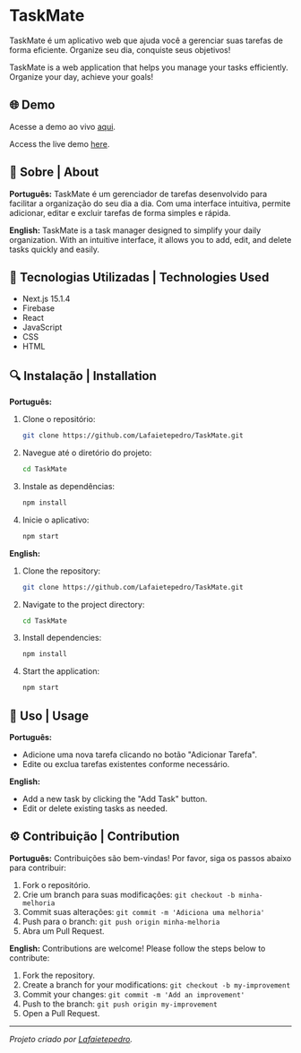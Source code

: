 # TaskMate

TaskMate é um aplicativo web que ajuda você a gerenciar suas tarefas de forma eficiente. Organize seu dia, conquiste seus objetivos!

TaskMate is a web application that helps you manage your tasks efficiently. Organize your day, achieve your goals!

## 🌐 Demo

Acesse a demo ao vivo [aqui](https://github.com/Lafaietepedro/TaskMate).

Access the live demo [here](https://github.com/Lafaietepedro/TaskMate).

## 📖 Sobre | About

**Português:**
TaskMate é um gerenciador de tarefas desenvolvido para facilitar a organização do seu dia a dia. Com uma interface intuitiva, permite adicionar, editar e excluir tarefas de forma simples e rápida.

**English:**
TaskMate is a task manager designed to simplify your daily organization. With an intuitive interface, it allows you to add, edit, and delete tasks quickly and easily.

## 🔧 Tecnologias Utilizadas | Technologies Used

- Next.js 15.1.4
- Firebase
- React
- JavaScript
- CSS
- HTML

## 🔍 Instalação | Installation

**Português:**

1. Clone o repositório:
   ```bash
   git clone https://github.com/Lafaietepedro/TaskMate.git
   ```

2. Navegue até o diretório do projeto:
   ```bash
   cd TaskMate
   ```

3. Instale as dependências:
   ```bash
   npm install
   ```

4. Inicie o aplicativo:
   ```bash
   npm start
   ```

**English:**

1. Clone the repository:
   ```bash
   git clone https://github.com/Lafaietepedro/TaskMate.git
   ```

2. Navigate to the project directory:
   ```bash
   cd TaskMate
   ```

3. Install dependencies:
   ```bash
   npm install
   ```

4. Start the application:
   ```bash
   npm start
   ```

## 🔄 Uso | Usage

**Português:**
- Adicione uma nova tarefa clicando no botão "Adicionar Tarefa".
- Edite ou exclua tarefas existentes conforme necessário.

**English:**
- Add a new task by clicking the "Add Task" button.
- Edit or delete existing tasks as needed.

## ⚙️ Contribuição | Contribution

**Português:**
Contribuições são bem-vindas! Por favor, siga os passos abaixo para contribuir:

1. Fork o repositório.
2. Crie um branch para suas modificações: `git checkout -b minha-melhoria`
3. Commit suas alterações: `git commit -m 'Adiciona uma melhoria'`
4. Push para o branch: `git push origin minha-melhoria`
5. Abra um Pull Request.

**English:**
Contributions are welcome! Please follow the steps below to contribute:

1. Fork the repository.
2. Create a branch for your modifications: `git checkout -b my-improvement`
3. Commit your changes: `git commit -m 'Add an improvement'`
4. Push to the branch: `git push origin my-improvement`
5. Open a Pull Request.

---

_Projeto criado por [Lafaietepedro](https://github.com/Lafaietepedro)._
